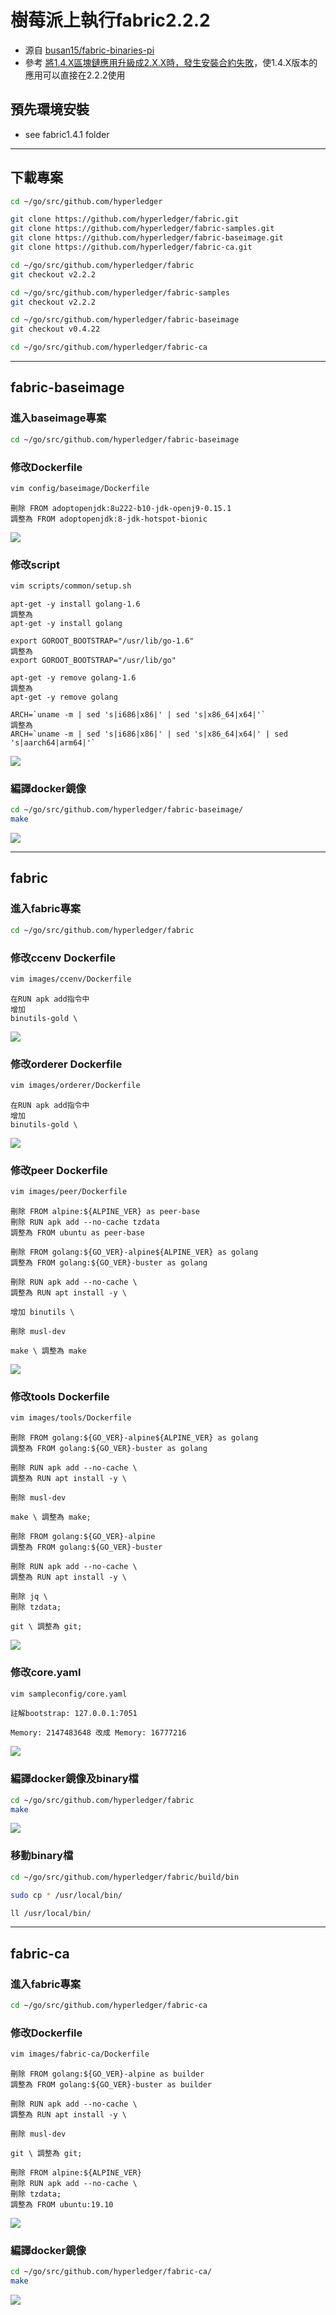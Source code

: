 # 樹莓派上執行fabric2.2.2

* 源自 [busan15/fabric-binaries-pi](https://github.com/busan15/fabric-binaries-pi)
* 參考 [將1.4.X區塊鏈應用升級成2.X.X時，發生安裝合約失敗](http://192.168.101.252/blockchain/fabric-troubleshoot/-/tree/master/Upgrade%20error)，使1.4.X版本的應用可以直接在2.2.2使用

## 預先環境安裝

* see fabric1.4.1 folder
---

## 下載專案


```sh
cd ~/go/src/github.com/hyperledger

git clone https://github.com/hyperledger/fabric.git
git clone https://github.com/hyperledger/fabric-samples.git
git clone https://github.com/hyperledger/fabric-baseimage.git
git clone https://github.com/hyperledger/fabric-ca.git

cd ~/go/src/github.com/hyperledger/fabric
git checkout v2.2.2

cd ~/go/src/github.com/hyperledger/fabric-samples
git checkout v2.2.2

cd ~/go/src/github.com/hyperledger/fabric-baseimage
git checkout v0.4.22

cd ~/go/src/github.com/hyperledger/fabric-ca
```

---

## fabric-baseimage

### 進入baseimage專案
```sh
cd ~/go/src/github.com/hyperledger/fabric-baseimage
```

### 修改Dockerfile
```sh
vim config/baseimage/Dockerfile
```

```
刪除 FROM adoptopenjdk:8u222-b10-jdk-openj9-0.15.1
調整為 FROM adoptopenjdk:8-jdk-hotspot-bionic
```
![](img/pic1.png)

### 修改script
```sh
vim scripts/common/setup.sh
```

```
apt-get -y install golang-1.6
調整為
apt-get -y install golang
```

```
export GOROOT_BOOTSTRAP="/usr/lib/go-1.6"
調整為
export GOROOT_BOOTSTRAP="/usr/lib/go"
```

```
apt-get -y remove golang-1.6
調整為
apt-get -y remove golang
```

```
ARCH=`uname -m | sed 's|i686|x86|' | sed 's|x86_64|x64|'`
調整為
ARCH=`uname -m | sed 's|i686|x86|' | sed 's|x86_64|x64|' | sed 's|aarch64|arm64|'`
```
![](img/pic2.png)

### 編譯docker鏡像

```sh
cd ~/go/src/github.com/hyperledger/fabric-baseimage/
make
```
![](img/pic3.png)

---

## fabric

### 進入fabric專案
```sh
cd ~/go/src/github.com/hyperledger/fabric
```

### 修改ccenv Dockerfile
```sh
vim images/ccenv/Dockerfile
```

```
在RUN apk add指令中
增加
binutils-gold \
```
![](img/pic4.png)

### 修改orderer Dockerfile
```sh
vim images/orderer/Dockerfile
```

```
在RUN apk add指令中
增加
binutils-gold \
```
![](img/pic5.png)

### 修改peer Dockerfile
```sh
vim images/peer/Dockerfile
```

```
刪除 FROM alpine:${ALPINE_VER} as peer-base
刪除 RUN apk add --no-cache tzdata
調整為 FROM ubuntu as peer-base
```

```
刪除 FROM golang:${GO_VER}-alpine${ALPINE_VER} as golang
調整為 FROM golang:${GO_VER}-buster as golang

刪除 RUN apk add --no-cache \
調整為 RUN apt install -y \

增加 binutils \

刪除 musl-dev

make \ 調整為 make
```
![](img/pic6.png)

### 修改tools Dockerfile
```sh
vim images/tools/Dockerfile
```

```
刪除 FROM golang:${GO_VER}-alpine${ALPINE_VER} as golang
調整為 FROM golang:${GO_VER}-buster as golang

刪除 RUN apk add --no-cache \
調整為 RUN apt install -y \

刪除 musl-dev

make \ 調整為 make;

刪除 FROM golang:${GO_VER}-alpine
調整為 FROM golang:${GO_VER}-buster

刪除 RUN apk add --no-cache \
調整為 RUN apt install -y \

刪除 jq \
刪除 tzdata;

git \ 調整為 git;

```
![](img/pic7.png)

### 修改core.yaml
```sh
vim sampleconfig/core.yaml
```

```
註解bootstrap: 127.0.0.1:7051

Memory: 2147483648 改成 Memory: 16777216
```
![](img/pic8.png)

### 編譯docker鏡像及binary檔
```sh
cd ~/go/src/github.com/hyperledger/fabric
make
```
![](img/pic9.png)

### 移動binary檔
```sh
cd ~/go/src/github.com/hyperledger/fabric/build/bin

sudo cp * /usr/local/bin/

ll /usr/local/bin/
```

---

## fabric-ca

### 進入fabric專案
```sh
cd ~/go/src/github.com/hyperledger/fabric-ca
```

### 修改Dockerfile
```sh
vim images/fabric-ca/Dockerfile
```

```
刪除 FROM golang:${GO_VER}-alpine as builder
調整為 FROM golang:${GO_VER}-buster as builder

刪除 RUN apk add --no-cache \
調整為 RUN apt install -y \

刪除 musl-dev

git \ 調整為 git;

刪除 FROM alpine:${ALPINE_VER}
刪除 RUN apk add --no-cache \
刪除 tzdata;
調整為 FROM ubuntu:19.10
```
![](img/pic10.png)

### 編譯docker鏡像

```sh
cd ~/go/src/github.com/hyperledger/fabric-ca/
make
```
![](img/pic11.png)